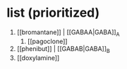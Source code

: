 # list (prioritized)
1. [[bromantane]] | [[GABAA|GABA]]<sub>A</sub>
	1. [[pagoclone]]
2. [[phenibut]] | [[GABAB|GABA]]<sub>B</sub>
3. [[doxylamine]]